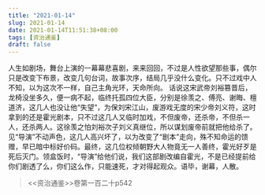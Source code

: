 ```yaml
---
title: "2021-01-14"
slug: 2021-01-14
date: 2021-01-14T11:51:38+08:00
tags: [资治通鉴]
draft: false
---
```


人生如剧场，舞台上演的一幕幕悲喜剧，来来回回，不过是人性欲望那些事，偶尔只是改变下布景，改变几句台词，故事次序，结局几乎没什么变化。只不过戏中人不知，以为这次不一样，自己主角光环，天命所向。 话说这宋武帝刘裕篡晋后，龙椅没坐多久，便一病不起，临终托孤四位大臣，分别是徐羡之、傅亮、谢晦、檀道济，这几人也没让他“失望”，为保刘宋江山，废游戏无度的宋少帝刘义符，这时拿到的还是霍光剧本，只不过这几人又临时加戏，不但废帝，还杀帝，不但杀一人，还杀两人。这徐羡之怕刘裕次子刘义真继位，所以谋划废帝前就把他给杀了。见“导演”不动声色，这几人高兴坏了，以为改变了“剧本”走向，殊不知命运的馈赠，早已暗中标好价码。最终，这几位权倾朝野大人物竟无一人善终，霍光好歹是死后灭门。领盒饭时，“导演”给他们说，我们这部剧改编自霍光，不是已经提前给你们剧透了么，你们这么作，只能速死，才对得起观众。语毕，谢幕，人散。
> <<资治通鉴>>卷第一百二十p542
